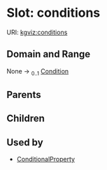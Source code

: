 
# Slot: conditions




URI: [kgviz:conditions](https://w3id.org/kgviz/conditions)


## Domain and Range

None &#8594;  <sub>0..1</sub> [Condition](Condition.md)

## Parents


## Children


## Used by

 * [ConditionalProperty](ConditionalProperty.md)
